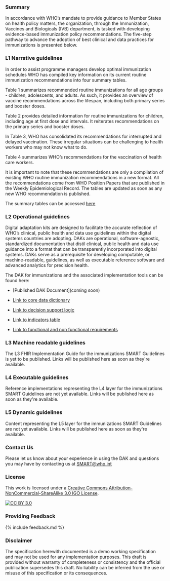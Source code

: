### Summary 
In accordance with WHO’s mandate to provide guidance to Member States on health policy matters, the organization, through the Immunization, Vaccines and Biologicals (IVB) department, is tasked with developing evidence-based immunization policy recommendations.
The five-step pathway to advance the adoption of best clinical and data practices for immunizations is presented below.

### L1 Narrative guidelines
In order to assist programme managers develop optimal immunization schedules WHO has compiled key information on its current routine immunization recommendations into four summary tables.

Table 1 summarizes recommended routine immunizations for all age groups - children, adolescents, and adults. As such, it provides an overview of vaccine recommendations across the lifespan, including both primary series and booster doses.

Table 2 provides detailed information for routine immunizations for children, including age at first dose and intervals. It reiterates recommendations on the primary series and booster doses.

In Table 3, WHO has consolidated its recommendations for interrupted and delayed vaccination. These irregular situations can be challenging to health workers who may not know what to do.

Table 4 summarizes WHO’s recommendations for the vaccination of health care workers.

It is important to note that these recommendations are only a compilation of existing WHO routine immunization recommendations in a new format. All the recommendations come from WHO Position Papers that are published in the Weekly Epidemiological Record. The tables are updated as soon as any new WHO recommendation is published.

The summary tables can be accessed [here](https://www.who.int/teams/immunization-vaccines-and-biologicals/policies/who-recommendations-for-routine-immunization---summary-tables)

### L2 Operational guidelines
Digital adaptation kits are designed to facilitate the accurate reflection of WHO’s clinical, public health and data use guidelines within the digital systems countries are adopting. DAKs are operational, software-agnostic, standardized documentation that distil clinical, public health and data use guidance into a format that can be transparently incorporated into digital systems. DAKs serve as a prerequisite for developing computable, or machine-readable, guidelines, as well as executable reference software and advanced analytics for precision health.

The DAK for immunizations and the associated implementation tools can be found here:

<!-- insert links inside the parentheses below --->
- [Published DAK Document](coming soon)

- [Link to core data dictionary](https://smart.who.int/dak-immz/dictionary.html)
 
- [Link to decision support logic](https://smart.who.int/dak-immz/decision-logic.html) 

- [Link to indicators table](https://smart.who.int/dak-immz/indicators.html)
 
- [Link to functional and non functional requirements](https://smart.who.int/dak-immz/system-requirements.html)

### L3 Machine readable guidelines
The L3 FHIR Implementation Guide for the immunizations SMART Guidelines is yet to be published. Links will be published here as soon as they're available.

### L4 Executable guidelines
Reference implementations representing the L4 layer for the immunizations SMART Guidelines are not yet available. Links will be published here as soon as they're available.

### L5 Dynamic guidelines
Content representing the L5 layer for the immunizations SMART Guidelines are not yet available. Links will be published here as soon as they're available.

### Contact Us
<p>Please let us know about your experience in using the DAK and questions you may have by contacting us at <a href= "mailto:SMART@who.int?subject = DAK Feedback">SMART@who.int</a></p>

### License
This work is licensed under a
[Creative Commons Attribution-NonCommercial-ShareAlike 3.0 IGO License][cc-by].

[![CC BY 3.0][cc-by-image]][cc-by]

[cc-by]: http://creativecommons.org/licenses/by-nc-sa/3.0/igo/
[cc-by-image]: https://i.creativecommons.org/l/by-nc-sa/3.0/igo/88x31.png
[cc-by-shield]: https://img.shields.io/badge/License-CC%20BY%203.0-lightgrey.svg

### Providing Feedback
{% include feedback.md %}

<!-- for main branch of DAK repos only, remove while releases -->
### Disclaimer
The specification herewith documented is a demo working specification and may not be used for any implementation purposes. This draft is provided without warranty of completeness or consistency and the official publication supersedes this draft. No liability can be inferred from the use or misuse of this specification or its consequences.